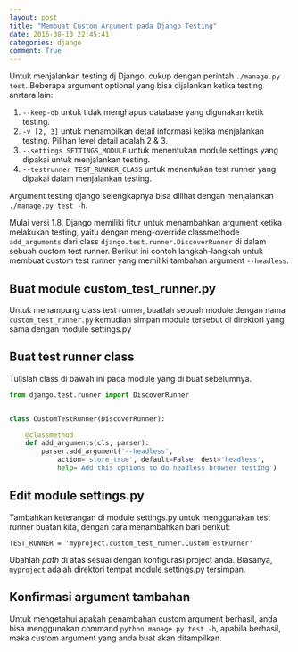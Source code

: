 ```yaml
---
layout: post
title: "Membuat Custom Argument pada Django Testing"
date: 2016-08-13 22:45:41
categories: django
comment: True
---
```

Untuk menjalankan testing dj Django, cukup dengan perintah `./manage.py test`. Beberapa argument optional yang bisa dijalankan ketika testing anrtara lain:  

1. `--keep-db` untuk tidak menghapus database yang digunakan ketik testing.
2. `-v [2, 3]` untuk menampilkan detail informasi ketika menjalankan testing. Pilihan level detail adalah 2 & 3.
3. `--settings SETTINGS_MODULE` untuk menentukan module settings yang dipakai untuk menjalankan testing.
4. `--testrunner TEST_RUNNER_CLASS` untuk menentukan test runner yang dipakai dalam menjalankan testing.  

Argument testing django selengkapnya bisa dilihat dengan menjalankan `./manage.py test -h`.  

Mulai versi 1.8, Django memiliki fitur untuk menambahkan argument ketika melakukan testing, yaitu dengan meng-override classmethode `add_arguments` dari class `django.test.runner.DiscoverRunner` di dalam sebuah custom test runner. Berikut ini contoh langkah-langkah untuk membuat custom test runner yang memiliki tambahan argument `--headless`.

## Buat module custom_test_runner.py
Untuk menampung class test runner, buatlah sebuah module dengan nama `custom_test_runner.py` kemudian simpan module tersebut di direktori yang sama dengan module settings.py

## Buat test runner class
Tulislah class di bawah ini pada module yang di buat sebelumnya.  

```python
from django.test.runner import DiscoverRunner


class CustomTestRunner(DiscoverRunner):

    @classmethod
    def add_arguments(cls, parser):
        parser.add_argument('--headless',
            action='store_true', default=False, dest='headless',
            help='Add this options to do headless browser testing')
```

## Edit module settings.py
Tambahkan keterangan di module settings.py untuk menggunakan test runner buatan kita, dengan cara menambahkan bari berikut:  

`TEST_RUNNER = 'myproject.custom_test_runner.CustomTestRunner'`  

Ubahlah *path* di atas sesuai dengan konfigurasi project anda. Biasanya, `myproject` adalah direktori tempat module settings.py tersimpan.

## Konfirmasi argument tambahan
Untuk mengetahui apakah penambahan custom argument berhasil, anda bisa menggunakan command  `python manage.py test -h`, apabila berhasil, maka custom argument yang anda buat akan ditampilkan.
